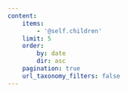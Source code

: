 ```yaml
---
content:
    items:
        - '@self.children'
    limit: 5
    order:
        by: date
        dir: asc
    pagination: true
    url_taxonomy_filters: false
---
```


